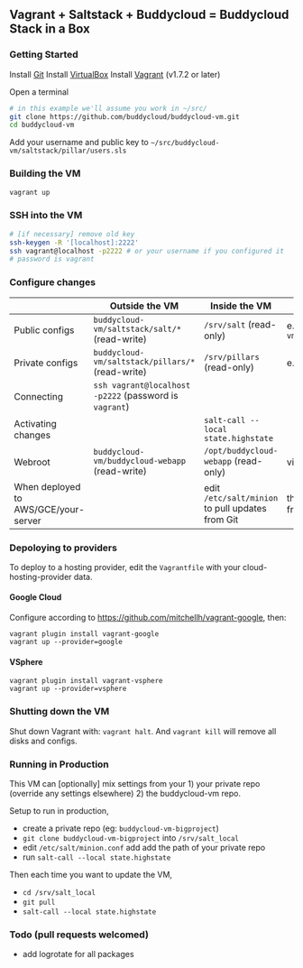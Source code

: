 ## Vagrant + Saltstack + Buddycloud = Buddycloud Stack in a Box

### Getting Started

Install [Git]([http://git-scm.com/downloads)
Install [VirtualBox](https://www.virtualbox.org/wiki/Downloads)
Install [Vagrant](http://www.vagrantup.com/) (v1.7.2 or later)

Open a terminal

```bash
# in this example we'll assume you work in ~/src/
git clone https://github.com/buddycloud/buddycloud-vm.git
cd buddycloud-vm
```

Add your username and public key to `~/src/buddycloud-vm/saltstack/pillar/users.sls`

### Building the VM

```bash
vagrant up
```

### SSH into the VM

```bash
# [if necessary] remove old key
ssh-keygen -R '[localhost]:2222'
ssh vagrant@localhost -p2222 # or your username if you configured it 
# password is vagrant
```

### Configure changes

|                    | Outside the VM                                      | Inside the VM                      |             |
|--------------------|-----------------------------------------------------|------------------------------------|----------------------------------|
| Public configs    | `buddycloud-vm/saltstack/salt/*` (read-write)         | `/srv/salt` (read-only)              | e.g. `buddycloud-vm/saltstack/salt/nginx.conf.template`                  |
| Private configs    | `buddycloud-vm/saltstack/pillars/*` (read-write)      | `/srv/pillars` (read-only)           | e.g. database passwords          |
| Connecting         | `ssh vagrant@localhost -p2222` (password is `vagrant`)  |                                   |                                  | add your own key to `buddycloud-vm/saltstack/pillar/users.sls`  
| Activating changes |                                                     | `salt-call --local state.highstate`  |                                  |
| Webroot            | `buddycloud-vm/buddycloud-webapp` (read-write)        | `/opt/buddycloud-webapp` (read-only) | visible on http://localhost:8080 |
| When deployed to AWS/GCE/your-server  |          | edit `/etc/salt/minion` to pull updates from Git | this will pull all future system configs from your private git repo |


### Depoloying to providers

To deploy to a hosting provider, edit the `Vagrantfile` with your cloud-hosting-provider data.

#### Google Cloud

Configure according to https://github.com/mitchellh/vagrant-google, then:
```
vagrant plugin install vagrant-google
vagrant up --provider=google
```

#### VSphere 
```
vagrant plugin install vagrant-vsphere
vagrant up --provider=vsphere
```

### Shutting down the VM

Shut down Vagrant with: `vagrant halt`. And `vagrant kill` will remove all disks and configs.


### Running in Production

This VM can [optionally] mix settings from your 1) your private repo (override any settings elsewhere) 2) the buddycloud-vm repo. 

Setup to run in production,
- create a private repo (eg: `buddycloud-vm-bigproject`)
- `git clone buddycloud-vm-bigproject` into `/srv/salt_local` 
- edit `/etc/salt/minion.conf` add add the path of your private repo
- run `salt-call --local state.highstate`

Then each time you want to update the VM,
- `cd /srv/salt_local`
- `git pull`
- `salt-call --local state.highstate`

### Todo (pull requests welcomed)

- add logrotate for all packages
